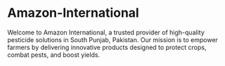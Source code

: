 # Amazon-International
Welcome to Amazon International, a trusted provider of high-quality pesticide solutions in South Punjab, Pakistan. Our mission is to empower farmers by delivering innovative products designed to protect crops, combat pests, and boost yields. 
